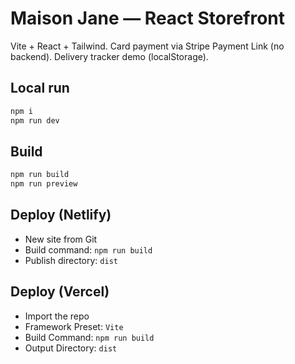 # Maison Jane — React Storefront

Vite + React + Tailwind. Card payment via Stripe Payment Link (no backend). Delivery tracker demo (localStorage).

## Local run
```bash
npm i
npm run dev
```

## Build
```bash
npm run build
npm run preview
```

## Deploy (Netlify)
- New site from Git
- Build command: `npm run build`
- Publish directory: `dist`

## Deploy (Vercel)
- Import the repo
- Framework Preset: `Vite`
- Build Command: `npm run build`
- Output Directory: `dist`

